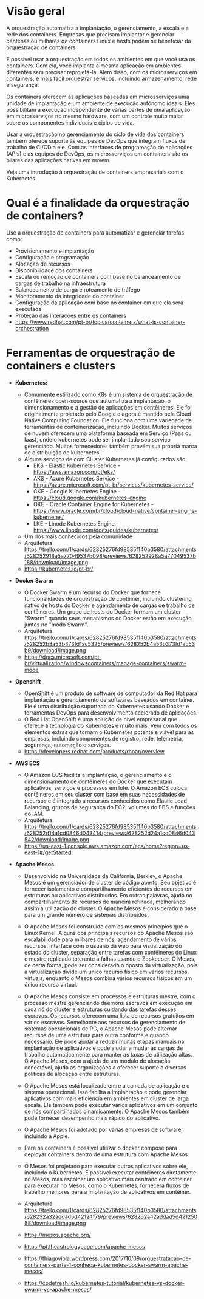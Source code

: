 
# Visão geral
<p>A orquestração automatiza a implantação, o gerenciamento, a escala e a rede dos containers. Empresas que precisam implantar e gerenciar centenas ou milhares de containers Linux e hosts podem se beneficiar da orquestração de containers.</p>

<p>É possível usar a orquestração em todos os ambientes em que você usa os containers. Com ela, você implanta a mesma aplicação em ambientes diferentes sem precisar reprojetá-la. Além disso, com os microsserviços em containers, é mais fácil orquestrar serviços, incluindo armazenamento, rede e segurança.</p>

<p>Os containers oferecem às aplicações baseadas em microsserviços uma unidade de implantação e um ambiente de execução autônomo ideais. Eles possibilitam a execução independente de várias partes de uma aplicação em microsserviços no mesmo hardware, com um controle muito maior sobre os componentes individuais e ciclos de vida.</p>

<p>Usar a orquestração no gerenciamento do ciclo de vida dos containers também oferece suporte às equipes de DevOps que integram fluxos de trabalho de CI/CD a ele. Com as interfaces de programação de aplicações (APIs) e as equipes de DevOps, os microsserviços em containers são os pilares das aplicações nativas em nuvem.</p>

<p>Veja uma introdução à orquestração de containers empresariais com o Kubernetes</p>

# Qual é a finalidade da orquestração de containers?
Use a orquestração de containers para automatizar e gerenciar tarefas como:
- Provisionamento e implantação
- Configuração e programação
- Alocação de recursos
- Disponibilidade dos containers
- Escala ou remoção de containers com base no balanceamento de cargas de trabalho na infraestrutura
- Balanceamento de carga e roteamento de tráfego
- Monitoramento da integridade do container
- Configuração da aplicação com base no container em que ela será executada
- Proteção das interações entre os containers
- https://www.redhat.com/pt-br/topics/containers/what-is-container-orchestration


# Ferramentas de orquestração de containers e clusters
- <b>Kubernetes: </b>
    - Comumente estilizado como K8s é um sistema de orquestração de contêineres open-source que automatiza a implantação, o dimensionamento e a gestão de aplicações em contêineres. Ele foi originalmente projetado pelo Google e agora é mantido pela Cloud Native Computing Foundation. Ele funciona com uma variedade de ferramentas de conteinerização, incluindo Docker.
    Muitos serviços de nuvem oferecem uma plataforma baseada em Serviço (Paas ou Iaas), onde o kubernetes pode ser implantado sob serviço gerenciado. Muitos fornecedores também provém sua própria marca de distribuição de kubernetes.
    - Alguns serviços de com Cluster Kubernetes já configurados são:
        - EKS - Elastic Kubernetes Service - https://aws.amazon.com/pt/eks/
        - AKS - Azure Kubernetes Service - https://azure.microsoft.com/pt-br/services/kubernetes-service/
        - GKE - Google Kubernetes Engine - https://cloud.google.com/kubernetes-engine
        - OKE - Oracle Container Engine for Kubernetes - https://www.oracle.com/br/cloud/cloud-native/container-engine-kubernetes/
        - LKE - Linode Kubernetes Engine - https://www.linode.com/docs/guides/kubernetes/
    - Um dos mais conhecidos pela comunidade 
    - Arquitetura: https://trello.com/1/cards/62825276fd98535f140b3580/attachments/628252918a5a77049537b098/previews/628252928a5a77049537b188/download/image.png
    - https://kubernetes.io/pt-br/

- <b>Docker Swarm</b>
    - O Docker Swarm é um recurso do Docker que fornece funcionalidades de orquestração de contêiner, incluindo clustering nativo de hosts do Docker e agendamento de cargas de trabalho de contêineres. 
    Um grupo de hosts do Docker formam um cluster "Swarm" quando seus mecanismos do Docker estão em execução juntos no "modo Swarm". 
    - Arquitetura: https://trello.com/1/cards/62825276fd98535f140b3580/attachments/628252b3a53b373fd1ac5325/previews/628252b4a53b373fd1ac53b9/download/image.png
    - https://docs.microsoft.com/pt-br/virtualization/windowscontainers/manage-containers/swarm-mode

- <b>Openshift</b>
    - OpenShift é um produto de software de computador da Red Hat para implantação e gerenciamento de softwares baseados em container. 
    Ele é uma distribuição suportada do Kubernetes usando Docker e ferramentas DevOps para desenvolvimento acelerado de aplicações.
    - O Red Hat OpenShift é uma solução de nível empresarial que oferece a tecnologia do Kubernetes e muito mais.
    Vem com todos os elementos extras que tornam o Kubernetes potente e viável para as empresas, incluindo componentes de registro, rede, telemetria, segurança, automação e serviços.
    - https://developers.redhat.com/products/rhoar/overview

- <b>AWS ECS</b>
    - O Amazon ECS facilita a implantação, o gerenciamento e o dimensionamento de contêineres do Docker que executam aplicativos, serviços e processos em lote. O Amazon ECS coloca contêineres em seu cluster com base em suas necessidades de recursos e é integrado a recursos conhecidos como Elastic Load Balancing, grupos de segurança do EC2, volumes do EBS e funções do IAM.
    - Arquitetura: https://trello.com/1/cards/62825276fd98535f140b3580/attachments/628252d14a1cd0846d043414/previews/628252d24a1cd0846d043542/download/image.png
    - https://us-east-1.console.aws.amazon.com/ecs/home?region=us-east-1#/getStarted

- <b>Apache Mesos</b>
    - Desenvolvido na Universidade da Califórnia, Berkley, o Apache Mesos é um gerenciador de cluster de código aberto. Seu objetivo é fornecer isolamento e compartilhamento eficientes de recursos em estruturas ou aplicativos distribuídos. Em outras palavras, ajuda no compartilhamento de recursos de maneira refinada, melhorando assim a utilização do cluster. O Apache Mesos é considerado a base para um grande número de sistemas distribuídos.
    - O Apache Mesos foi construído com os mesmos princípios que o Linux Kernel. Alguns dos principais recursos do Apache Mesos são escalabilidade para milhares de nós, agendamento de vários recursos, interface com o usuário da web para visualização do estado do cluster, separação entre tarefas com contêineres do Linux e mestre replicado tolerante a falhas usando o Zookeeper. O Mesos, de certa forma, pode ser considerado o oposto da virtualização, pois a virtualização divide um único recurso físico em vários recursos virtuais, enquanto o Mesos combina vários recursos físicos em um único recurso virtual. 
    - O Apache Mesos consiste em processos e estruturas mestre, com o processo mestre gerenciando daemons escravos em execução em cada nó do cluster e estruturas cuidando das tarefas desses escravos. Os recursos oferecem uma lista de recursos gratuitos em vários escravos.
    Semelhante aos recursos de gerenciamento de sistemas operacionais de PC, o Apache Mesos pode alternar recursos de uma estrutura para outra conforme e quando necessário. Ele pode ajudar a reduzir muitas etapas manuais na implantação de aplicativos e pode ajudar a mudar as cargas de trabalho automaticamente para manter as taxas de utilização altas. O Apache Mesos, com a ajuda de um módulo de alocação conectável, ajuda as organizações a oferecer suporte a diversas políticas de alocação entre estruturas. 
    - O Apache Mesos está localizado entre a camada de aplicação e o sistema operacional. Isso facilita a implantação e pode gerenciar aplicativos com mais eficiência em ambientes em cluster de larga escala. Ele também pode executar vários aplicativos em um conjunto de nós compartilhados dinamicamente. O Apache Mesos também pode fornecer desempenho mais rápido do aplicativo.
    - O Apache Mesos foi adotado por várias empresas de software, incluindo a Apple.
    - Para os containers é possivel utilizar o docker compose para deployar containers dentro de uma estrutura com Apache Mesos
    - O Mesos foi projetado para executar outros aplicativos sobre ele, incluindo o Kubernetes. É possível executar contêineres diretamente no Mesos, mas escolher um aplicativo mais centrado em contêiner para executar no Mesos, como o Kubernetes, fornecerá fluxos de trabalho melhores para a implantação de aplicativos em contêiner.
    
    - Arquitetura: https://trello.com/1/cards/62825276fd98535f140b3580/attachments/628252a32addad5d42124f79/previews/628252a42addad5d42125088/download/image.png

    - https://mesos.apache.org/
    - https://pt.theastrologypage.com/apache-mesos
    - https://thiagoviola.wordpress.com/2017/10/09/orquestratacao-de-containers-parte-1-conheca-kubernetes-docker-swarm-apache-mesos/
    - https://codefresh.io/kubernetes-tutorial/kubernetes-vs-docker-swarm-vs-apache-mesos/
